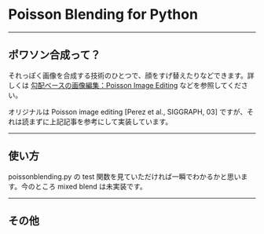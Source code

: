 # Poisson Blending for Python

----
## ポワソン合成って？
それっぽく画像を合成する技術のひとつで、顔をすげ替えたりなどできます。詳しくは [勾配ベースの画像編集：Poisson Image Editing](http://www.hal.t.u-tokyo.ac.jp/paper/2010/Journal_12.pdf) などを参照してください。

オリジナルは Poisson image editing [Perez et al., SIGGRAPH, 03] ですが、それは読まずに上記記事を参考にして実装しています。

----
## 使い方
poissonblending.py の test 関数を見ていただければ一瞬でわかるかと思います。今のところ mixed blend は未実装です。

----
## その他


